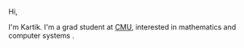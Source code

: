 Hi, 

I'm Kartik.
I'm a grad student at [CMU](https://www.cs.cmu.edu/), interested in mathematics and computer systems .
